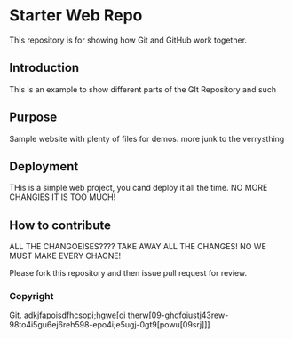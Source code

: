 # Starter Web Repo
This repository is for showing how Git and GitHub work together.

## Introduction

This is an example to show different parts of the GIt Repository and such

## Purpose
Sample website with plenty of files for demos. more junk to the verrysthing

## Deployment

THis is a simple web project, you cand deploy it all the time. NO MORE CHANGIES IT IS TOO MUCH!

## How to contribute
ALL THE CHANGOEISES????
TAKE AWAY ALL THE CHANGES!
NO WE MUST  MAKE EVERY CHAGNE!

Please fork this repository and then issue pull request for review.

### Copyright
Git. adkjfapoisdfhcsopi;hgwe[oi therw[09-ghdfoiustj43rew-98to4i5gu6ej6reh598-epo4i;e5ugj-0gt9[powu[09srj]]]
